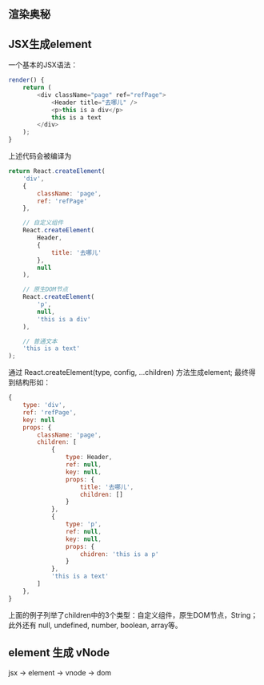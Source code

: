 ## 渲染奥秘


## JSX生成element

一个基本的JSX语法：
```javascript
render() {
    return (
        <div className="page" ref="refPage">
            <Header title="去哪儿" />
            <p>this is a div</p>
            this is a text
        </div>
    );
}
```

上述代码会被编译为
```javascript
return React.createElement(
    'div',
    {
        className: 'page',
        ref: 'refPage'
    },

    // 自定义组件
    React.createElement(
        Header, 
        {
            title: '去哪儿'
        },
        null
    ),

    // 原生DOM节点
    React.createElement(
        'p',
        null,
        'this is a div'
    ),

    // 普通文本
    'this is a text'
);
```
通过 React.createElement(type, config, ...children) 方法生成element;
最终得到结构形如：
```javascript
{
    type: 'div',
    ref: 'refPage',
    key: null
    props: {
        className: 'page',
        children: [
            {
                type: Header,
                ref: null,
                key: null,
                props: {
                    title: '去哪儿',
                    children: []
                }
            },
            {
                type: 'p',
                ref: null,
                key: null,
                props: {
                    chidren: 'this is a p'
                }
            },
            'this is a text'
        ]
    },
}
```
上面的例子列举了children中的3个类型：自定义组件，原生DOM节点，String；此外还有 null, undefined, number, boolean, array等。


## element 生成 vNode
jsx -> element -> vnode  -> dom